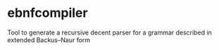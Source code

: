 # ebnfcompiler
Tool to generate a recursive decent parser for a grammar described in extended Backus–Naur form

